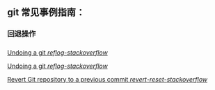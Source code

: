 ## git 常见事例指南：

### 回退操作

#####
[Undoing a git _reflog_-_stackoverflow_](https://stackoverflow.com/questions/134882/undoing-a-git-rebase)

[Undoing a git _reflog_-_stackoverflow_](https://stackoverflow.com/questions/2510276/undoing-git-reset)

[Revert Git repository to a previous commit _revert_-_reset_-_stackoverflow_](https://stackoverflow.com/questions/4114095/how-to-revert-git-repository-to-a-previous-commit)
	
